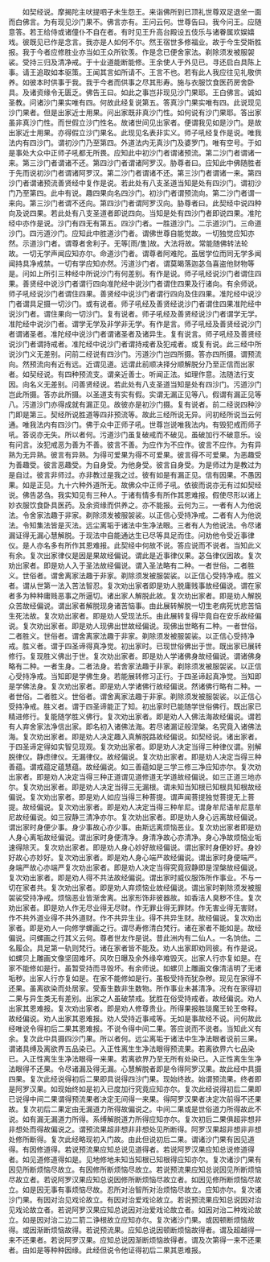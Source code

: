 <!-- { "loadSidebar": true } -->
　　如契经说。摩揭陀主吠提呬子未生怨王。来诣佛所到已顶礼世尊双足退坐一面而白佛言。为有现见沙门果不。佛言亦有。王问云何。世尊告曰。我今问王。应随意答。若王给侍或诸僮仆不自在者。有时见王升高台殿设五伎乐与诸眷属欢娱嬉戏。彼既见已作是念言。我亦是人如何不尔。然王宿世多修福业。故于今生受斯胜报。我于今者应修胜业亦当如王众所钦羡。作是念已便舍家法。剃除须发被服袈裟。受持三归及清净戒。于十业道能断能修。王余使人于外见已。寻还启白具陈上事。请王追取如本驱策。王闻其言如所请不。王言不也。若有此人我应往见礼敬供养。如彼本时供事于我。我于今者而供事之尽其形寿。施与衣服饮食医药房舍卧具。及诸资缘令无匮乏。佛告王曰。如此之事岂非现见沙门果耶。王白佛言。诚如圣教。问诸沙门果实唯有四。何故此经复说第五。答真沙门果实唯有四。此说现见沙门果者。但是出家近士用果。问出家既非真沙门性。如何说有沙门果耶。答出家虽非真沙门性。而世假立沙门性名。故诸世间见出家者。便谓我见如是沙门。是故出家近士用果。亦得假立沙门果名。此现见名表非实义。师子吼经复作是说。唯我法内有四沙门。谓初沙门乃至第四。外道法内无真沙门及婆罗门。唯有空号。于如是事处大众中正师子吼都无所畏。应知此中初沙门者谓诸预流。第二沙门者谓诸一来。第三沙门者谓诸不还。第四沙门者谓诸阿罗汉。胁尊者曰。应知此中佛随胜者于先而说初沙门者谓诸阿罗汉。第二沙门者谓诸不还。第三沙门者谓诸一来。第四沙门者谓诸预流善贤经中复作是说。若此处有八支圣道当知是处有四沙门。谓初沙门乃至第四。此中有说。趣四果向名四沙门。初沙门者谓预流向。第二沙门者谓一来向。第三沙门者谓不还向。第四沙门者谓阿罗汉向。胁尊者曰。此契经中说四种向及说四果。若此处有八支圣道者即说四向。当知是处有四沙门者即说四果。准陀经中亦作是说。沙门有四无有第五。四沙门者。一胜道沙门。二示道沙门。三命道沙门。四污道沙门。应知此中胜道沙门者。谓佛世尊自能觉故。一切独觉应知亦然。示道沙门者。谓尊者舍利子。无等[雨/隻]故。大法将故。常能随佛转法轮故。一切无学声闻应知亦尔。命道沙门者。谓尊者阿难陀。虽居学位而同无学多闻闻持具净戒禁。一切有学应知亦然。污道沙门者。谓莫暍落迦苾刍喜盗他财物等是。问如上所引三种经中所说沙门有何差别。有作是说。师子吼经说沙门者谓住四果。善贤经中说沙门者谓行四向准陀经中说沙门者谓住四果及行诸向。有余师说。师子吼经说沙门者谓住四果。善贤经中说沙门者谓行四向及住四果。准陀经中说沙门者谓具足摄一切沙门。或有说者。师子吼经及善贤经说沙门者谓住四果准陀经中说沙门者。谓住果向一切沙门。复有说者。师子吼经及善贤经说沙门者谓学无学。准陀经中说沙门者。谓学无学及非学非无学。有作是言。师子吼经及善贤经说沙门者谓诸圣者。准陀经中说沙门者谓诸圣者及诸异生。复有说言。师子吼经及善贤经说沙门者谓持戒者。准陀经中说沙门者谓持戒者及犯戒者。或复有说。此三经中所说沙门义无差别。问前二经说有四沙门。污道沙门岂四所摄。答亦四所摄。谓预流向。然预流向有近有远。近谓见道。远谓此前顺决择分顺解脱分乃至正信而出家者。如契经说。有四种预流支。谓亲近善士。听闻正法。如理作意。法随法行支因。向名义无差别。问善贤经说。若此处有八支圣道当知是处有四沙门。污道沙门岂此所摄。答亦此所摄。以圣道支有实有假。实谓无漏正见等八。假谓有漏正见等八。污道沙门亦得成就有漏正见。故彼亦是初沙门摄。复有说者。前二经说四种沙门即是第三。契经所说胜道等四非预流等。故此三经所说无异。问初经所说当云何通。唯我法内有四沙门。佛于众中正师子吼。世尊岂说唯我法内。有毁犯戒而师子吼。答说亦无失。所以者何。污道沙门虽复破戒而不破见。虽破加行不破意乐。设有问言。汝犯戒恶为善为不善。彼言不善。为应作为不应作。彼言不应作。为有异熟为无异熟。彼言有异熟。为得可爱果为得不可爱果。彼言得不可爱果。为恶趣受为善趣受。彼言恶趣受。为自身受。为他身受。彼言自身受。为是师过为是教过为是自过。彼言非师过。亦非教过是我之过。彼有如是有漏正见。信有因果。不愚因果。如是正见。九十六种外道所无。故佛众中正师子吼。依彼而说亦无有过如契经说。佛告苾刍。我实知见有三种人。于诸有情多有所作其恩难报。假使尽形以诸上妙衣服饮食卧具医药。及余资缘而供养之。亦不能报。云何为三。一者有人为他说法。令舍家法趣于非家。剃除须发被服袈裟。以正信心受持净戒。二者有人为他说法。令知集法皆是灭法。远尘离垢于诸法中生净法眼。三者有人为他说法。令尽诸漏证得无漏心慧解脱。于现法中自能通达生已尽等具足而住。问劝他令受近事律仪。是人亦名多有所作其恩难报。此契经中何故不说。答应说而不说者。当知此义有余。复次出家律仪是因是果故经偏说。谓此是近事律仪果。苾刍律仪因故。复次劝出家者。即是劝人入于圣法故经偏说。谓入圣法略有二种。一者世俗。二者胜义。世俗者。谓舍离家法趣于非家。剃除须发被服袈裟。以正信心受持净戒。胜义者。谓从世第一法入苦法智忍。复次劝出家者即是劝人脱庸贱事故经偏说。谓在家者多为种种庸贱恶事之所逼切。诸出家人解脱此故。复次劝出家者。即是劝人解脱众苦故经偏说。谓出家者解脱现身诸苦恼事。由此展转解脱一切生老病死忧悲苦恼生死法故。复次劝出家者。即是劝人受现法乐。由此展转复得毕竟自在安乐故经偏说。复次劝出家者。即是劝人现佛出世故经偏说。现佛出世略有二种。一者世俗。二者胜义。世俗者。谓舍离家法趣于非家。剃除须发被服袈裟。以正信心受持净戒。胜义者。谓于四圣谛得真净觉。初出家时。已现世俗佛出于世。既出家已展转修行。复现胜义佛出于世。复次劝出家者。即是劝人学诸佛身故经偏说。谓诸佛身略有二种。一者生身。二者法身。若舍家法趣于非家。剃除须发被服袈裟。以正信心受持净戒。当知即是学佛生身。若能展转修习正行。于四圣谛起真净觉。当知即是学佛法身。复次劝出家者。即是劝人学诸佛行故经偏说。然诸佛行略有二种。一者世俗。二者胜义。世俗者。谓舍离家法趣于非家。剃除须发被服袈裟。以正信心受持净戒。胜义者。谓于四圣谛能正了知。初出家时已能随学世俗佛行。既出家已精进修行。复能随学胜义佛行。复次劝出家者。即是劝人入佛法海故经偏说。谓若有人弃舍家法净信出家。即名初入诸佛法海。若尽诸漏证般涅槃。名究竟入诸佛法海。复次劝出家者。即是劝人决定趣入真解脱路故经偏说。如契经说。诸出家者。于四圣谛定得如实智见现观。复次劝出家者。即是劝人决定当得三种律仪谓。别解脱律仪。静虑律仪。无漏律仪。故经偏说。复次劝出家者。即是劝人决定当得三种善蕴。谓戒蕴定蕴慧蕴。故经偏说。如三善蕴如是三学三修三净应知亦尔。复次劝出家者。即是劝人决定当得三种正道谓见道修道无学道故经偏说。如三正道三地亦尔。复次劝出家者。即是劝人决定当得三无漏根。谓未知当知根已知根具知根故经偏说。复次劝出家者。即是劝人如应当得三种菩提。谓声闻菩提独觉菩提无上菩提。故经偏说。复次劝出家者。即是劝人决定当得三种牟尼。谓身牟尼语牟尼意牟尼故经偏说。如三寂静三清净亦尔。复次劝出家者。即是劝人身心远离故经偏说。谓出家时身便少事。身少事故心亦少事。由斯远离烦恼恶业。复次劝出家者即是劝人身心离垢故经偏说。谓出家时身便清净。身清净故心亦清净。身心净故烦恼业垢速得除灭。复次劝出家者。即是劝人身心妙好故经偏说。谓出家时身便妙好。身妙好故心亦妙好。复次劝出家者。即是劝人身心端严故经偏说。谓出家时身便端严。身端严故心亦端严复次劝出家者。即是劝人决定当得究竟寂静即是涅槃故经偏说。复次劝出家者。即是劝人得不共法故经偏说。谓出家时威仪服饰所作事业。不与一切在家者共。复次劝出家者。即是劝人弃烦恼业故经偏说。谓出家时剃除须发被服袈裟受持净戒。烦恼恶业皆渐舍离。出家形饰非彼器故。如香洁人臭秽不住。复次劝出家者。即是劝人作无尽业得无尽财。作无罪业得无罪财。作无害业得无害财。作不共外道业得不共外道财。作不共异生业。得不共异生财。故经偏说。复次劝出家者。即是劝人一向修学螺画之行。谓尽寿修清白梵行。诸在家者不能如是。故经偏说。问螺画之行其义云何。尊者世友作是说。昔此洲内有二仙人。一名饷佉。二名履企。具足第一轨则梵行。诸在家者皆不能及。劝人出家即劝同彼。有作是说。如螺贝上雕画文像坚固难坏。风吹日曝及余外缘卒难毁灭。出家人行亦复如是。在家不能修如是行。虽暂受持而寻毁坏。有余师说。如螺贝上雕画文像清洁明了无诸垢秽。出家人行亦复如是。在家不能修如是行。虽极受持而犹杂秽。现见在家得不还果。虽离欲染而处居家。受畜生数非生数物。所作事业未甚清净。况有在家得初二果与异生类无有差别。出家之人虽破禁戒。犹胜在俗受持戒者。故经偏说。劝人出家其恩难报。复次劝出家者。即是劝人修尊贵业。所得果报胜琰魔王轮王帝释。故经偏说。劝人出家其恩难报。劝人受持近事戒等。无如是事故经不说。问何故此经唯说令得初后二果其恩难报。不说令得中间二果。答应说而不说者。当知此义有余。复次此中具摄四沙门果。所以者何。远尘离垢于诸法中生净法眼者说前三果。谓诸具缚及离欲界五品染已。入正性离生生净法眼得预流果。若离欲界六七品染已。入正性离生生净法眼得一来果。若离欲界乃至无所有处染已。入正性离生生净法眼得不还果。令尽诸漏及得无漏。心慧解脱者即是令得阿罗汉果。故此经中具摄四果。复次此经说得初后二果即具说得四沙门果。现始终故。始谓预流果。终者即是阿罗汉果。如现始终如是初入已度加行究竟应知亦尔。复次此经说得初后二果即已说得中间二果谓得预流果者决定无间得一来果。得阿罗汉果者决定次前得不还果故。复次初后二果定由无漏道力所得故偏说之。中间二果或是世俗道力所得故此不说。如有漏无漏道力所得。系缚解脱道力所得应知亦尔。复次初后二果俱超非想非非想处而得故偏说之。谓预流果超非想非非想处见所断得。阿罗汉果超非想非非想处修所断得。复次此经略现初入门故。由此但说初后二果。谓诸沙门果有因见道得。有因修道得。若说预流果应知总说见道得者。若说阿罗汉果应知总说修道得者。如见道修道得如是。见地修地未知当知根已知根得应知亦尔。复次诸沙门果有因见所断烦恼尽故立。有因修所断烦恼尽故立。若说预流果应知总说因见所断烦恼尽故立者。若说阿罗汉果应知总说因修所断烦恼尽故立者。如因见修所断烦恼尽故立。如是因无事有事烦恼尽故。忍所对治智所对治烦恼尽故立。应知亦尔。复次诸沙门果。有因对治见戏论故立。有因对治爱戏论故立。若说预流果应知总说因对治见戏论故立者。若说阿罗汉果应知总说因对治爱戏论故立者。如因对治二种戏论故立。如是因对治二边二箭二诤根故立应知亦尔。复次诸沙门果。或因顿断烦恼故得。或因渐断烦恼故得。若说预流果。应知总说因顿断烦恼故得者。谓及超越得一来不还果者。若说阿罗汉果。应知总说因渐断烦恼故得者。谓及次第得一来不还果者。由如是等种种因缘。此经但说令他证得初后二果其恩难报。
